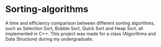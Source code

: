 # Sorting-algorithms
A time and efficiency comparison between different sorting algorithms, such as Selection Sort, Bubble Sort, Quick Sort and Heap Sort, all implemented in C++. This project was made for a class (Algorithms and Data Structure) during my undergraduate. 

